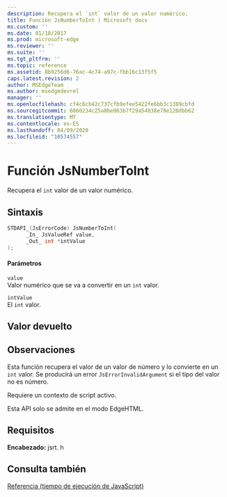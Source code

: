 ```yaml
---
description: Recupera el `int` valor de un valor numérico.
title: Función JsNumberToInt | Microsoft docs
ms.custom: ''
ms.date: 01/18/2017
ms.prod: microsoft-edge
ms.reviewer: ''
ms.suite: ''
ms.tgt_pltfrm: ''
ms.topic: reference
ms.assetid: 8b9256d6-76ac-4c74-a97c-fbb16c13f5f5
caps.latest.revision: 2
author: MSEdgeTeam
ms.author: msedgedevrel
manager: ''
ms.openlocfilehash: cf4c8cb42c737cfb9efee5422fe6bb3c1389cbfd
ms.sourcegitcommit: 6860234c25a8be863b7f29a54838e78e120dbb62
ms.translationtype: MT
ms.contentlocale: es-ES
ms.lasthandoff: 04/09/2020
ms.locfileid: "10574557"
---
```

# Función JsNumberToInt
Recupera el `int` valor de un valor numérico.  
  
## Sintaxis  
  
```cpp  
STDAPI_(JsErrorCode) JsNumberToInt(  
      _In_ JsValueRef value,  
      _Out_ int *intValue  
);  
```  
  
#### Parámetros  
 `value`  
 Valor numérico que se va a convertir en un `int` valor.  
  
 `intValue`  
 El `int` valor.  
  
## Valor devuelto  
  
## Observaciones  
 Esta función recupera el valor de un valor de número y lo convierte en un `int` valor. Se producirá un error `JsErrorInvalidArgument` si el tipo del valor no es número.  
  
 Requiere un contexto de script activo.  
  
 Esta API solo se admite en el modo EdgeHTML.  
  
## Requisitos  
 **Encabezado:** jsrt. h  
  
## Consulta también  
 [Referencia (tiempo de ejecución de JavaScript)](../chakra-hosting/reference-javascript-runtime.md)
